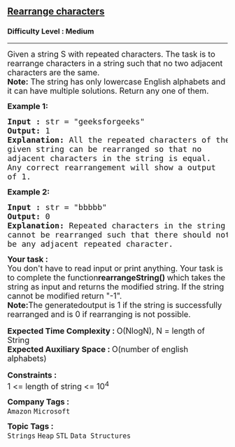 <h2><a href="https://www.geeksforgeeks.org/problems/rearrange-characters4649/1?itm_source=geeksforgeeks&itm_medium=article&itm_campaign=bottom_sticky_on_article">Rearrange characters</a></h2><h3>Difficulty Level : Medium</h3><hr><div class="problems_problem_content__Xm_eO"><p><span style="font-size:18px">Given a string S with repeated characters. The task is to rearrange characters in a string such that no two adjacent characters are the same.<br>
<strong>Note:</strong> The string has only lowercase English alphabets and it can have multiple solutions. Return any one of them.</span></p>

<p><strong><span style="font-size:18px">Example 1:</span></strong></p>

<pre><strong><span style="font-size:18px">Input : </span></strong><span style="font-size:18px">str = "geeksforgeeks"
</span><span style="font-size:18px"><strong>Output:</strong> 1
</span><strong><span style="font-size:18px">Explanation: </span></strong><span style="font-size:18px">All the repeated characters of the
given string can be rearranged so that no 
adjacent characters in the string is equal.
Any correct rearrangement will show a output
of 1.</span></pre>

<p><strong><span style="font-size:18px">Example 2:</span></strong></p>

<pre><span style="font-size:18px"><strong>Input :</strong> </span><span style="font-size:18px">str = "bbbbb"
</span><span style="font-size:18px"><strong>Output:</strong> 0
</span><strong><span style="font-size:18px">Explanation: </span></strong><span style="font-size:18px">Repeated characters in the string
cannot be rearranged such that there should not
be any adjacent repeated character.</span></pre>

<div><strong><span style="font-size:18px">Your task :</span></strong></div>

<div><span style="font-size:18px">You don't have to read input or print anything. Your task is to complete the function</span><strong><span style="font-size:18px">rearrangeString() </span></strong><span style="font-size:18px">which takes the string as input and returns the modified string. If the string cannot be modified return "-1".<br>
<strong>Note:</strong>The generatedoutput is 1 if the string is successfully rearranged and is 0 if rearranging is not possible.</span></div>

<div>&nbsp;</div>

<div><span style="font-size:18px"><strong>Expected Time Complexity : </strong>O(NlogN), N = length of String</span></div>

<div><span style="font-size:18px"><strong>Expected Auxiliary Space : </strong>O(number of english alphabets)</span></div>

<div>&nbsp;</div>

<div><strong><span style="font-size:18px">Constraints :</span></strong></div>

<div><span style="font-size:18px">1 &lt;= length of string &lt;= 10<sup>4</sup></span></div>
</div><p><span style=font-size:18px><strong>Company Tags : </strong><br><code>Amazon</code>&nbsp;<code>Microsoft</code>&nbsp;<br><p><span style=font-size:18px><strong>Topic Tags : </strong><br><code>Strings</code>&nbsp;<code>Heap</code>&nbsp;<code>STL</code>&nbsp;<code>Data Structures</code>&nbsp;